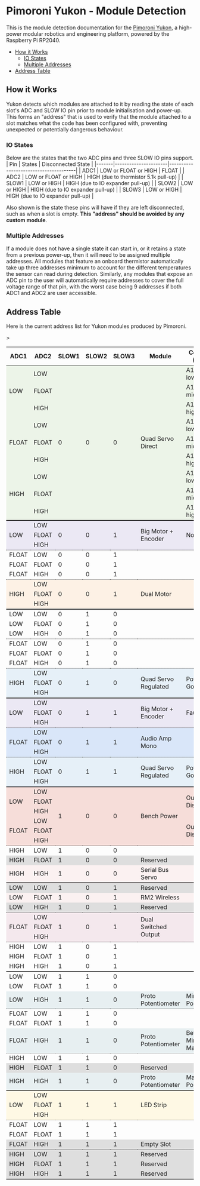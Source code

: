 # Pimoroni Yukon - Module Detection <!-- omit in toc -->

This is the module detection documentation for the [Pimoroni Yukon](https://pimoroni.com/yukon), a high-power modular robotics and engineering platform, powered by the Raspberry Pi RP2040.

- [How it Works](#how-it-works)
  - [IO States](#io-states)
  - [Multiple Addresses](#multiple-addresses)
- [Address Table](#address-table)

## How it Works

Yukon detects which modules are attached to it by reading the state of each slot's ADC and SLOW IO pin prior to module initialisation and power-up. This forms an "address" that is used to verify that the module attached to a slot matches what the code has been configured with, preventing unexpected or potentially dangerous behaviour.

### IO States

Below are the states that the two ADC pins and three SLOW IO pins support.
| Pin   | States               | Disconnected State                    |
|-------|----------------------|---------------------------------------|
| ADC1  | LOW or FLOAT or HIGH | FLOAT                                 |
| ADC2  | LOW or FLOAT or HIGH | HIGH (due to thermistor 5.1k pull-up) |
| SLOW1 | LOW or HIGH          | HIGH (due to IO expander pull-up)     |
| SLOW2 | LOW or HIGH          | HIGH (due to IO expander pull-up)     |
| SLOW3 | LOW or HIGH          | HIGH (due to IO expander pull-up)     |

Also shown is the state these pins will have if they are left disconnected, such as when a slot is empty. **This "address" should be avoided by any custom module**.

### Multiple Addresses

If a module does not have a single state it can start in, or it retains a state from a previous power-up, then it will need to be assigned multiple addresses. All modules that feature an onboard thermistor automatically take up three addresses minimum to account for the different temperatures the sensor can read during detection. Similarly, any modules that expose an ADC pin to the user will automatically require addresses to cover the full voltage range of that pin, with the worst case being 9 addresses if both ADC1 and ADC2 are user accessible.


## Address Table

Here is the current address list for Yukon modules produced by Pimoroni.

<table>
    <thead>
        <tr>
            <th>ADC1</th><th>ADC2</th><th>SLOW1</th><th>SLOW2</th><th>SLOW3</th><th>Module</th><th>Condition (if any)</th>
        </tr>
    </thead>
    <tbody>
        <!-- Quad Servo Direct -->
        <tr style="background-color:rgba(182, 215, 168, 0.25);">
            <td rowspan=3>LOW</td>
            <td>LOW</td>
            <td rowspan=9>0</td>
            <td rowspan=9>0</td>
            <td rowspan=9>0</td>
            <td rowspan=9>Quad Servo Direct</td>
            <td>A1 low, A2 low</td>
        </tr>
        <tr style="background-color:rgba(182, 215, 168, 0.25);">
            <td>FLOAT</td>
            <td>A1 low, A2 mid</td>
        </tr>
        <tr style="background-color:rgba(182, 215, 168, 0.25);">
            <td>HIGH</td>
            <td>A1 low, A2 high</td>
        </tr>
        <tr style="background-color:rgba(182, 215, 168, 0.25);">
            <td rowspan=3>FLOAT</td>
            <td>LOW</td>
            <td>A1 mid, A2 low</td>
        </tr>
        <tr style="background-color:rgba(182, 215, 168, 0.25);">
            <td>FLOAT</td>
            <td>A1 mid, A2 mid</td>
        </tr>
        <tr style="background-color:rgba(182, 215, 168, 0.25);">
            <td>HIGH</td>
            <td>A1 mid, A2 high</td>
        </tr>
        <tr style="background-color:rgba(182, 215, 168, 0.25);">
            <td rowspan=3>HIGH</td>
            <td>LOW</td>
            <td>A1 high, A2 low</td>
        </tr>
        <tr style="background-color:rgba(182, 215, 168, 0.25);">
            <td>FLOAT</td>
            <td>A1 high, A2 mid</td>
        </tr>
        <tr style="background-color:rgba(182, 215, 168, 0.25);">
            <td>HIGH</td>
            <td>A1 high, A2 high</td>
        </tr>
        <!-- Big Motor -->
        <tr style="border-top: 2px solid; background-color:rgba(180, 167, 214, 0.25);">
            <td rowspan=3>LOW</td>
            <td>LOW</td>
            <td rowspan=3>0</td>
            <td rowspan=3>0</td>
            <td rowspan=3>1</td>
            <td rowspan=3>Big Motor + Encoder</td>
            <td rowspan=3>No Fault</td>
        </tr>
        <tr style="background-color:rgba(180, 167, 214, 0.25);">
            <td>FLOAT</td>
        </tr>
        <tr style="background-color:rgba(180, 167, 214, 0.25);">
            <td>HIGH</td>
        </tr>
        <!-- Vacant -->
        <tr style="border-top: 1.5px dotted;">
            <td>FLOAT</td><td>LOW</td><td>0</td><td>0</td><td>1</td><td></td><td></td>
        </tr>
        <tr>
            <td>FLOAT</td><td>FLOAT</td><td>0</td><td>0</td><td>1</td><td></td><td></td>
        </tr>
        <tr>
            <td>FLOAT</td><td>HIGH</td><td>0</td><td>0</td><td>1</td><td></td><td></td>
        </tr>
        <!-- Dual Motor / Bipolar Stepper -->
        <tr style="border-top: 1.5px dotted; background-color:rgba(249, 203, 156, 0.25);">
            <td rowspan=3>HIGH</td>
            <td>LOW</td>
            <td rowspan=3>0</td>
            <td rowspan=3>0</td>
            <td rowspan=3>1</td>
            <td rowspan=3>Dual Motor</td>
            <td rowspan=3></td>
        </tr>
        <tr style="background-color:rgba(249, 203, 156, 0.25);">
            <td>FLOAT</td>
        </tr>
        <tr style="background-color:rgba(249, 203, 156, 0.25);">
            <td>HIGH</td>
        </tr>
        <!-- Vacant -->
        <tr style="border-top: 2px solid;">
            <td>LOW</td><td>LOW</td><td>0</td><td>1</td><td>0</td><td></td><td></td>
        </tr>
        <tr>
            <td>LOW</td><td>FLOAT</td><td>0</td><td>1</td><td>0</td><td></td><td></td>
        </tr>
        <tr>
            <td>LOW</td><td>HIGH</td><td>0</td><td>1</td><td>0</td><td></td><td></td>
        </tr>
        <!-- Vacant -->
        <tr style="border-top: 1.5px dotted;">
            <td>FLOAT</td><td>LOW</td><td>0</td><td>1</td><td>0</td><td></td><td></td>
        </tr>
        <tr>
            <td>FLOAT</td><td>FLOAT</td><td>0</td><td>1</td><td>0</td><td></td><td></td>
        </tr>
        <tr>
            <td>FLOAT</td><td>HIGH</td><td>0</td><td>1</td><td>0</td><td></td><td></td>
        </tr>
        <!-- Quad Servo Regulated -->
        <tr style="border-top: 1.5px dotted; background-color:rgba(159, 197, 232, 0.25);">
            <td rowspan=3>HIGH</td>
            <td>LOW</td>
            <td rowspan=3>0</td>
            <td rowspan=3>1</td>
            <td rowspan=3>0</td>
            <td rowspan=3>Quad Servo Regulated</td>
            <td rowspan=3>Power Not Good</td>
        </tr>
        <tr style="background-color:rgba(159, 197, 232, 0.25);">
            <td>FLOAT</td>
        </tr>
        <tr style="background-color:rgba(159, 197, 232, 0.25);">
            <td>HIGH</td>
        </tr>
        <!-- Big Motor + Encoder -->
        <tr style="border-top: 2px solid; background-color:rgba(180, 167, 214, 0.25);">
            <td rowspan=3>LOW</td>
            <td>LOW</td>
            <td rowspan=3>0</td>
            <td rowspan=3>1</td>
            <td rowspan=3>1</td>
            <td rowspan=3>Big Motor + Encoder</td>
            <td rowspan=3>Faulted</td>
        </tr>
        <tr style="background-color:rgba(180, 167, 214, 0.25);">
            <td>FLOAT</td>
        </tr>
        <tr style="background-color:rgba(180, 167, 214, 0.25);">
            <td>HIGH</td>
        </tr>
        <!-- Audio Amp -->
        <tr style="border-top: 1.5px dotted; background-color:rgba(109, 158, 235, 0.25);">
            <td rowspan=3>FLOAT</td>
            <td>LOW</td>
            <td rowspan=3>0</td>
            <td rowspan=3>1</td>
            <td rowspan=3>1</td>
            <td rowspan=3>Audio Amp Mono</td>
            <td rowspan=3></td>
        </tr>
        <tr style="background-color:rgba(109, 158, 235, 0.25);">
            <td>FLOAT</td>
        </tr>
        <tr style="background-color:rgba(109, 158, 235, 0.25);">
            <td>HIGH</td>
        </tr>
        <!-- Quad Servo Regulated -->
        <tr style="border-top: 1.5px dotted; background-color:rgba(159, 197, 232, 0.25);">
            <td rowspan=3>HIGH</td>
            <td>LOW</td>
            <td rowspan=3>0</td>
            <td rowspan=3>1</td>
            <td rowspan=3>1</td>
            <td rowspan=3>Quad Servo Regulated</td>
            <td rowspan=3>Power Good</td>
        </tr>
        <tr style="background-color:rgba(159, 197, 232, 0.25);">
            <td>FLOAT</td>
        </tr>
        <tr style="background-color:rgba(159, 197, 232, 0.25);">
            <td>HIGH</td>
        </tr>
        <!-- Bench Power -->
        <tr style="border-top: 2px solid; background-color:rgba(221, 126, 107, 0.25);">
            <td rowspan=3>LOW</td>
            <td>LOW</td>
            <td rowspan=6>1</td>
            <td rowspan=6>0</td>
            <td rowspan=6>0</td>
            <td rowspan=6>Bench Power</td>
            <td rowspan=3>Output Discharged</td>
        </tr>
        <tr style="background-color:rgba(221, 126, 107, 0.25);">
            <td>FLOAT</td>
        </tr>
        <tr style="background-color:rgba(221, 126, 107, 0.25);">
            <td>HIGH</td>
        </tr>
        <tr style="background-color:rgba(221, 126, 107, 0.25);">
            <td rowspan=3>FLOAT</td>
            <td>LOW</td>
            <td rowspan=3>Output Discharging</td>
        </tr>
        <tr style="background-color:rgba(221, 126, 107, 0.25);">
            <td>FLOAT</td>
        </tr>
        <tr style="background-color:rgba(221, 126, 107, 0.25);">
            <td>HIGH</td>
        </tr>
        <!-- Vacant -->
        <tr style="border-top: 1.5px dotted;">
            <td>HIGH</td><td>LOW</td><td>1</td><td>0</td><td>0</td><td></td><td></td>
        </tr>
        <!-- Reserved -->
        <tr style="background-color:rgba(128, 128, 128, 0.25);">
            <td>HIGH</td><td>FLOAT</td><td>1</td><td>0</td><td>0</td><td>Reserved</td><td></td>
        </tr>
        <!-- Serial Bus Servo -->
        <tr style="background-color:rgba(244, 204, 204, 0.25);">
            <td>HIGH</td><td>HIGH</td><td>1</td><td>0</td><td>0</td><td>Serial Bus Servo</td><td></td>
        </tr>
        <!-- Reserved -->
        <tr style="border-top: 2px solid; background-color:rgba(128, 128, 128, 0.25);">
            <td>LOW</td><td>LOW</td><td>1</td><td>0</td><td>1</td><td>Reserved</td><td></td>
        </tr>
        <!-- RM2 Wireless -->
        <tr style="background-color:rgba(244, 204, 204, 0.25);">
            <td>LOW</td><td>FLOAT</td><td>1</td><td>0</td><td>1</td><td>RM2 Wireless</td><td></td>
        </tr>
        <!-- Reserved -->
        <tr style="background-color:rgba(128, 128, 128, 0.25);">
            <td>LOW</td><td>HIGH</td><td>1</td><td>0</td><td>1</td><td>Reserved</td><td></td>
        </tr>
        <!-- Dual Switched Output -->
        <tr style="border-top: 1.5px dotted; background-color:rgba(213, 166, 189, 0.25);">
            <td rowspan=3>FLOAT</td>
            <td>LOW</td>
            <td rowspan=3>1</td>
            <td rowspan=3>0</td>
            <td rowspan=3>1</td>
            <td rowspan=3>Dual Switched Output</td>
            <td rowspan=3></td>
        </tr>
        <tr style="background-color:rgba(213, 166, 189, 0.25);">
            <td>FLOAT</td>
        </tr>
        <tr style="background-color:rgba(213, 166, 189, 0.25);">
            <td>HIGH</td>
        </tr>
        <!-- Vacant -->
        <tr style="border-top: 1.5px dotted;">
            <td>HIGH</td><td>LOW</td><td>1</td><td>0</td><td>1</td><td></td><td></td>
        </tr>
        <tr>
            <td>HIGH</td><td>FLOAT</td><td>1</td><td>0</td><td>1</td><td></td><td></td>
        </tr>
        <tr>
            <td>HIGH</td><td>HIGH</td><td>1</td><td>0</td><td>1</td><td></td><td></td>
        </tr>
        <tr style="border-top: 2px solid;">
            <td>LOW</td><td>LOW</td><td>1</td><td>1</td><td>0</td><td></td><td></td>
        </tr>
        <tr>
            <td>LOW</td><td>FLOAT</td><td>1</td><td>1</td><td>0</td><td></td><td></td>
        </tr>
        <!-- Proto Potentiometer -->
        <tr style="background-color:rgba(162, 196, 201, 0.25);">
            <td>LOW</td><td>HIGH</td><td>1</td><td>1</td><td>0</td><td>Proto Potentiometer</td><td>Min Position</td>
        </tr>
        <!-- Vacant -->
        <tr style="border-top: 1.5px dotted;">
            <td>FLOAT</td><td>LOW</td><td>1</td><td>1</td><td>0</td><td></td><td></td>
        </tr>
        <tr>
            <td>FLOAT</td><td>FLOAT</td><td>1</td><td>1</td><td>0</td><td></td><td></td>
        </tr>
        <!-- Proto Potentiometer -->
        <tr style="background-color:rgba(162, 196, 201, 0.25);">
            <td>FLOAT</td><td>HIGH</td><td>1</td><td>1</td><td>0</td><td>Proto Potentiometer</td><td>Between Min and Max</td>
        </tr>
        <!-- Vacant -->
        <tr style="border-top: 1.5px dotted;">
            <td>HIGH</td><td>LOW</td><td>1</td><td>1</td><td>0</td><td></td><td></td>
        </tr>
        <!-- Reserved -->
        <tr style="background-color:rgba(128, 128, 128, 0.25);">>
            <td>HIGH</td><td>FLOAT</td><td>1</td><td>1</td><td>0</td><td>Reserved</td><td></td>
        </tr>
        <!-- Proto Potentiometer -->
        <tr style="background-color:rgba(162, 196, 201, 0.25);">
            <td>HIGH</td><td>HIGH</td><td>1</td><td>1</td><td>0</td><td>Proto Potentiometer</td><td>Max Position</td>
        </tr>
        <!-- LED Strip -->
        <tr style="border-top: 2px solid; background-color:rgba(255, 229, 153, 0.25);">
            <td rowspan=3>LOW</td>
            <td>LOW</td>
            <td rowspan=3>1</td>
            <td rowspan=3>1</td>
            <td rowspan=3>1</td>
            <td rowspan=3>LED Strip</td>
            <td rowspan=3></td>
        </tr>
        <tr style="background-color:rgba(255, 229, 153, 0.25);">
            <td>FLOAT</td>
        </tr>
        <tr style="background-color:rgba(255, 229, 153, 0.25);">
            <td>HIGH</td>
        </tr>
        <!-- Vacant -->
        <tr style="border-top: 1.5px dotted;">
            <td>FLOAT</td><td>LOW</td><td>1</td><td>1</td><td>1</td><td></td><td></td>
        </tr>
        <tr>
            <td>FLOAT</td><td>FLOAT</td><td>1</td><td>1</td><td>1</td><td></td><td></td>
        </tr>
        <!-- Empty Slot -->
        <tr style="background-color:rgba(128, 128, 128, 0.25);">
            <td>FLOAT</td><td>HIGH</td><td>1</td><td>1</td><td>1</td><td>Empty Slot</td><td></td>
        </tr>
        <!-- Reserved -->
        <tr style="border-top: 1.5px dotted; background-color:rgba(128, 128, 128, 0.25);">
            <td>HIGH</td><td>LOW</td><td>1</td><td>1</td><td>1</td><td>Reserved</td><td></td>
        </tr>
        <tr style="background-color:rgba(128, 128, 128, 0.25);">
            <td>HIGH</td><td>FLOAT</td><td>1</td><td>1</td><td>1</td><td>Reserved</td><td></td>
        </tr>
        <tr style="border-bottom: 2px solid;background-color:rgba(128, 128, 128, 0.25);">
            <td>HIGH</td><td>HIGH</td><td>1</td><td>1</td><td>1</td><td>Reserved</td><td></td>
        </tr>
    </tbody>
</table>
